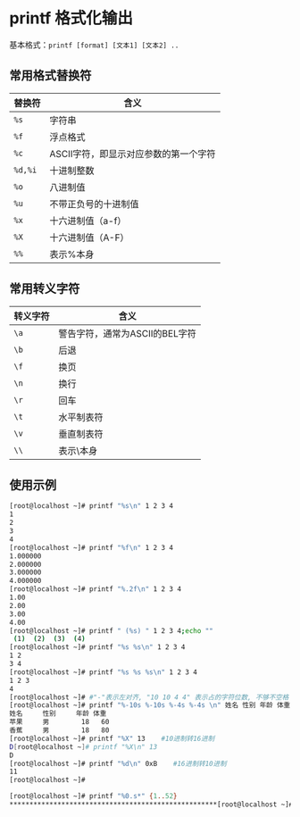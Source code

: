 # printf 格式化输出

基本格式：`printf [format] [文本1] [文本2] ..`

## 常用格式替换符
| 替换符  | 含义                                  |
| ------- | ------------------------------------- |
| `%s`    | 字符串                                |
| `%f`    | 浮点格式                              |
| `%c`    | ASCII字符，即显示对应参数的第一个字符 |
| `%d,%i` | 十进制整数                            |
| `%o`    | 八进制值                              |
| `%u`    | 不带正负号的十进制值                  |
| `%x`    | 十六进制值（a-f）                     |
| `%X`    | 十六进制值（A-F）                     |
| `%%`    | 表示%本身                             |



## 常用转义字符
| 转义字符 | 含义                           |
| -------- | ------------------------------ |
| `\a`     | 警告字符，通常为ASCII的BEL字符 |
| `\b`     | 后退                           |
| `\f`     | 换页                           |
| `\n`     | 换行                           |
| `\r`     | 回车                           |
| `\t`     | 水平制表符                     |
| `\v`     | 垂直制表符                     |
| `\\`     | 表示\本身                      |



## 使用示例

```sh
[root@localhost ~]# printf "%s\n" 1 2 3 4
1
2
3
4
[root@localhost ~]# printf "%f\n" 1 2 3 4
1.000000
2.000000
3.000000
4.000000
[root@localhost ~]# printf "%.2f\n" 1 2 3 4
1.00
2.00
3.00
4.00
[root@localhost ~]# printf " (%s) " 1 2 3 4;echo ""
 (1)  (2)  (3)  (4)
[root@localhost ~]# printf "%s %s\n" 1 2 3 4
1 2
3 4
[root@localhost ~]# printf "%s %s %s\n" 1 2 3 4
1 2 3
4
[root@localhost ~]# #"-"表示左对齐, "10 10 4 4" 表示占的字符位数, 不够不空格
[root@localhost ~]# printf "%-10s %-10s %-4s %-4s \n" 姓名 性别 年龄 体重 苹果 男 18 60 香蕉 男 18 80
姓名     性别     年龄 体重
苹果     男        18   60
香蕉     男        18   80
[root@localhost ~]# printf "%X" 13    #10进制转16进制
D[root@localhost ~]# printf "%X\n" 13
D
[root@localhost ~]# printf "%d\n" 0xB    #16进制转10进制
11
[root@localhost ~]#
```

```sh
[root@localhost ~]# printf "%0.s*" {1..52}
****************************************************[root@localhost ~]#
```
